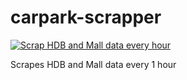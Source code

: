 # carpark-scrapper

[![Scrap HDB and Mall data every hour](https://github.com/hahaashton1/carpark-scrapper/actions/workflows/main.yml/badge.svg)](https://github.com/hahaashton1/carpark-scrapper/actions/workflows/main.yml)

Scrapes HDB and Mall data every 1 hour

